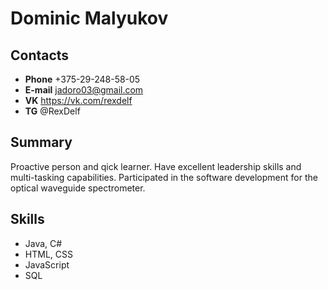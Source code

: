 # Dominic Malyukov
## Contacts
* **Phone** +375-29-248-58-05
* **E-mail** jadoro03@gmail.com
* **VK** https://vk.com/rexdelf
* **TG** @RexDelf

## Summary
Proactive person and qick learner. Have excellent leadership skills and multi-tasking capabilities. Participated in the software development for the optical waveguide spectrometer.

## Skills
* Java, C#
* HTML, CSS
* JavaScript
* SQL